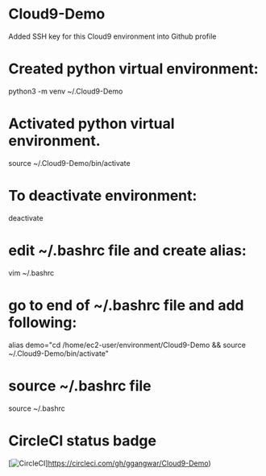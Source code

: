 # Cloud9-Demo
Added SSH key for this Cloud9 environment into Github profile

# Created python virtual environment:
python3 -m venv ~/.Cloud9-Demo

# Activated python virtual environment.
source ~/.Cloud9-Demo/bin/activate

# To deactivate environment:
deactivate

# edit ~/.bashrc file and create alias:
vim ~/.bashrc
# go to end of ~/.bashrc file and add following:
alias demo="cd /home/ec2-user/environment/Cloud9-Demo && source ~/.Cloud9-Demo/bin/activate"
# source ~/.bashrc file
source ~/.bashrc

# CircleCI status badge
[![CircleCI](https://circleci.com/gh/ggangwar/Cloud9-Demo.svg?style=svg)]https://circleci.com/gh/ggangwar/Cloud9-Demo)

